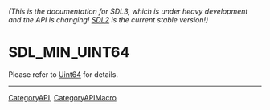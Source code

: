 ###### (This is the documentation for SDL3, which is under heavy development and the API is changing! [SDL2](https://wiki.libsdl.org/SDL2/) is the current stable version!)
# SDL_MIN_UINT64

Please refer to [Uint64](Uint64) for details.

----
[CategoryAPI](CategoryAPI), [CategoryAPIMacro](CategoryAPIMacro)

